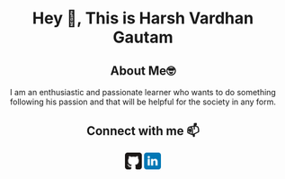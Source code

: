 <h1 align='center'>Hey 👋, This is Harsh Vardhan Gautam</h1>
<p align = 'center'> 
 <a href = https://www.linkedin.com/in/hvg24 target='blank'<img src=https://github.com/edent/SuperTinyIcons/blob/master/images/svg/linkedin.svg height='20' weight='20'></a></p>
<h2 align='center'>About Me🤓</h2>
<p align='center'>I am an enthusiastic and passionate learner who wants to do something following his passion and that will
be helpful for the society in any form.</p><h2 align='center'>Connect with me  📫 </h2>
<p align = 'center'> 
 <a href = https://github.com/hvg2416 target='blank'> <img src=https://github.com/edent/SuperTinyIcons/blob/master/images/svg/github.svg height='30' weight='30'/></a>
<a href = https://www.linkedin.com/in/hvg24 target='blank'> <img src=https://github.com/edent/SuperTinyIcons/blob/master/images/svg/linkedin.svg height='30' weight='30'/></a> 
